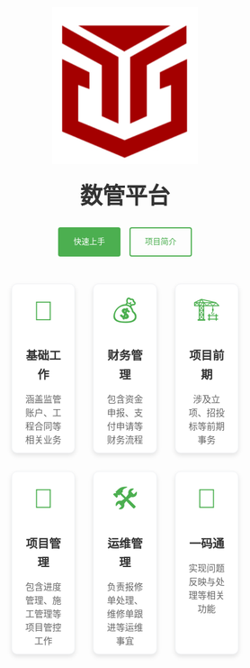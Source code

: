 <head>
  <meta name="viewport" content="width=device-width, initial-scale=1.0">
  <title>项目级 DIM 操作手册</title>
  <style>
    /* 全局样式重置 */
    * {
      box-sizing: border-box;
      margin: 0;
      padding: 0;
    }
    /* 定义颜色变量 */
    :root {
      --accent-color: #4CAF50;
      --text-color: #333;
      --text-light-color: #666;
      --border-color: #f0f2f5;
    }
    body {
      font-family: Arial, sans-serif;
      line-height: 1.6;
      color: var(--text-color);
    }
    .custom-header {
      display: flex;
      flex-direction: column;
      justify-content: center;
      align-items: center;
      margin-top:100px;
      margin-bottom: 3rem;
    }
    .header-logo {
      width: 260px; 
      height: auto;
    }
    .header-title {
      font-size: 2.5rem;
      margin: 24px     ;
    }
    .header-subtitle {
      font-size: 1.2rem;
      margin-bottom: 2rem;
    }
    .button-container {
      display: flex;
      gap: 1rem;
    }
    .custom-button {
      padding: 0.8rem 1.6rem;
      border: 2px solid transparent;
      border-radius: 4px;
      text-decoration: none;
      color: inherit;
      transition: all 0.3s ease;
    }
    .custom-button.primary {
      background-color: var(--accent-color);
      color: white;
    }
    .custom-button.secondary {
      background-color: transparent;
      border-color: var(--accent-color);
      color: var(--accent-color);
    }
    .custom-button:hover {
      transform: translateY(-2px);
      box-shadow: 0 4px 8px rgba(0, 0, 0, 0.1);
    }
    .custom-button.primary:hover {
      background-color: #43a047;
    }
    .custom-button.secondary:hover {
      background-color: var(--accent-color);
      color: white;
    }
    .features-section {
      text-align: center;
    }
    .features-container {
      max-width: 900px;
      margin: 0 auto;
      /* padding: 0 1rem; */
    }
    .features-grid {
      display: grid;
      grid-template-columns: repeat(3, 1fr);
      gap: 2rem; /* 增大间距 */
    }
    .feature-card {
      display: block;
      background: #fff;
      border-radius: 10px;
      padding: 10px 20px; /* 增大内边距 */
      box-shadow: 0 4px 8px rgba(0, 0, 0, 0.1); /* 简化box-shadow */
      transition: all 0.3s ease;
      text-align: center;
      border: 1px solid var(--border-color);
      color: inherit;
      text-decoration: none;
    }
    .feature-card:hover {
      transform: translateY(-5px);
      box-shadow: 0 6px 12px rgba(0, 0, 0, 0.15);
    }
    .feature-icon {
      font-size: 3rem; /* 增大图标尺寸 */
      margin-bottom: 1.5rem;
      color: var(--accent-color);
    }
    .feature-card h3 {
      color: var(--text-color);
      margin: 0 0 1rem; /* 简化margin */
      font-size: 1.3rem;
      font-weight: 600;
    }
    .feature-card p {
      color: var(--text-light-color);
      margin: 0;
      font-size: 1rem; /* 增大文字尺寸 */
      line-height: 1.5;
    }
    /* 响应式设计 */
    @media (max-width: 900px) {
     .features-grid {
        grid-template-columns: repeat(2, 1fr);
        gap: 1.8rem;
      }
    }
    @media (max-width: 600px) {
     .features-grid {
        grid-template-columns: 1fr;
        gap: 1.5rem;
      }
     .feature-card {
        padding: 1.8rem;
      }
    }
  </style>
</head>
<body>
  <section class="features-section">
    <header class="custom-header">
      <!-- 检查图片路径是否正确 -->
      <img src="./public/logo.png" alt="数管平台" class="header-logo">
      <h1 class="header-title">数管平台</h1>
      <!-- <p class="header-subtitle">建筑工程项目全生命周期数字化管理系统项目级别操作手册</p> -->
      <div class="button-container">
        <a href="./dlxt/dlxt.html" class="route-link auto-link vp-hero-action-button primary custom-button">快速上手</a>
        <a href="./introduce/index.html" class="route-link auto-link vp-hero-action-button secondary custom-button">项目简介</a>
      </div>
    </header>
    <div class="features-container">
      <div class="features-grid">
        <!-- 基础工作 -->
        <a href="./jcgz/jgzh.html" class="feature-card">
          <div class="feature-icon">🏦</div>
          <h3>基础工作</h3>
          <p>涵盖监管账户、工程合同等相关业务</p>
        </a>
        <!-- 财务管理 -->
        <a href="./cwgl/zjsb.html" class="feature-card">
          <div class="feature-icon">💰</div>
          <h3>财务管理</h3>
          <p>包含资金申报、支付申请等财务流程</p>
        </a>
        <!-- 项目前期 -->
        <a href="./xmqq/xmml.html" class="feature-card">
          <div class="feature-icon">🏗️</div>
          <h3>项目前期</h3>
          <p>涉及立项、招投标等前期事务</p>
        </a>
        <!-- 项目管理 -->
        <a href="./xmgl/sjfx.html" class="feature-card">
          <div class="feature-icon">📅</div>
          <h3>项目管理</h3>
          <p>包含进度管理、施工管理等项目管控工作</p>
        </a>
        <!-- 运维管理 -->
        <a href="./ywgl/bxd.html" class="feature-card">
          <div class="feature-icon">🛠️</div>
          <h3>运维管理</h3>
          <p>负责报修单处理、维修单跟进等运维事宜</p>
        </a>
        <!-- 一码通 -->
        <a href="./ymt/fywt.html" class="feature-card">
          <div class="feature-icon">📱</div>
          <h3>一码通</h3>
          <p>实现问题反映与处理等相关功能</p>
        </a>
      </div>
    </div>
  </section>
</body>
